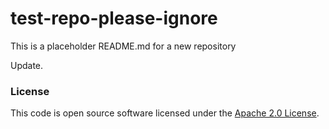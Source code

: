 
# test-repo-please-ignore

This is a placeholder README.md for a new repository

Update.

### License

This code is open source software licensed under the [Apache 2.0 License]("http://www.apache.org/licenses/LICENSE-2.0.html").
